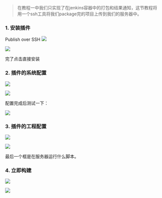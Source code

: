 >在教程一中我们只实现了在jenkins容器中的打包和结果通知，这节教程将用一个ssh工具将我们package完的项目上传到我们的服务器中。


###   1. 安装插件
Publish over SSH
![](https://upload-images.jianshu.io/upload_images/5786888-eab10befbc9ab74d.png?imageMogr2/auto-orient/strip%7CimageView2/2/w/1240)

![](https://upload-images.jianshu.io/upload_images/5786888-2d91eb425cca8d39.png?imageMogr2/auto-orient/strip%7CimageView2/2/w/1240)

完了点击直接安装

###   2. 插件的系统配置
![](https://upload-images.jianshu.io/upload_images/5786888-c83e1c46e24e030d.png?imageMogr2/auto-orient/strip%7CimageView2/2/w/1240)

![](https://upload-images.jianshu.io/upload_images/5786888-70e0588cce1ca2e4.png?imageMogr2/auto-orient/strip%7CimageView2/2/w/1240)

配置完成后测试一下：

![](https://upload-images.jianshu.io/upload_images/5786888-659cf8acc740f1e4.png?imageMogr2/auto-orient/strip%7CimageView2/2/w/1240)


###   3. 插件的工程配置

![](https://upload-images.jianshu.io/upload_images/5786888-d2181ac2f13f5043.png?imageMogr2/auto-orient/strip%7CimageView2/2/w/1240)

![](https://upload-images.jianshu.io/upload_images/5786888-ab2c7664049b8ad2.png?imageMogr2/auto-orient/strip%7CimageView2/2/w/1240)

最后一个框是在服务器运行什么脚本。


###   4. 立即构建

![](https://upload-images.jianshu.io/upload_images/5786888-1fd5df02babb5b2b.png?imageMogr2/auto-orient/strip%7CimageView2/2/w/1240)

![](https://upload-images.jianshu.io/upload_images/5786888-8d578ffcf8c6c3f0.png?imageMogr2/auto-orient/strip%7CimageView2/2/w/1240)







